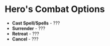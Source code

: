 # Hero's Combat Options

* **Cast Spell/Spells** - ???
* **Surrender** - ???
* **Retreat** - ???
* **Cancel** - ???
